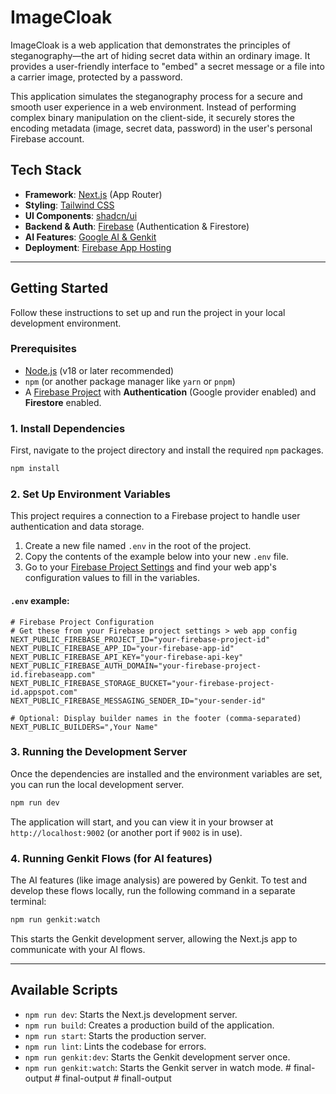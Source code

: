 # ImageCloak

ImageCloak is a web application that demonstrates the principles of steganography—the art of hiding secret data within an ordinary image. It provides a user-friendly interface to "embed" a secret message or a file into a carrier image, protected by a password.

This application simulates the steganography process for a secure and smooth user experience in a web environment. Instead of performing complex binary manipulation on the client-side, it securely stores the encoding metadata (image, secret data, password) in the user's personal Firebase account.

## Tech Stack

- **Framework**: [Next.js](https://nextjs.org/) (App Router)
- **Styling**: [Tailwind CSS](https://tailwindcss.com/)
- **UI Components**: [shadcn/ui](https://ui.shadcn.com/)
- **Backend & Auth**: [Firebase](https://firebase.google.com/) (Authentication & Firestore)
- **AI Features**: [Google AI & Genkit](https://firebase.google.com/docs/genkit)
- **Deployment**: [Firebase App Hosting](https://firebase.google.com/docs/app-hosting)

---

## Getting Started

Follow these instructions to set up and run the project in your local development environment.

### Prerequisites

- [Node.js](https://nodejs.org/) (v18 or later recommended)
- `npm` (or another package manager like `yarn` or `pnpm`)
- A [Firebase Project](https://console.firebase.google.com/) with **Authentication** (Google provider enabled) and **Firestore** enabled.

### 1. Install Dependencies

First, navigate to the project directory and install the required `npm` packages.

```bash
npm install
```

### 2. Set Up Environment Variables

This project requires a connection to a Firebase project to handle user authentication and data storage.

1.  Create a new file named `.env` in the root of the project.
2.  Copy the contents of the example below into your new `.env` file.
3.  Go to your [Firebase Project Settings](https://console.firebase.google.com/u/0/project/_/settings/general/) and find your web app's configuration values to fill in the variables.

#### `.env` example:

```env
# Firebase Project Configuration
# Get these from your Firebase project settings > web app config
NEXT_PUBLIC_FIREBASE_PROJECT_ID="your-firebase-project-id"
NEXT_PUBLIC_FIREBASE_APP_ID="your-firebase-app-id"
NEXT_PUBLIC_FIREBASE_API_KEY="your-firebase-api-key"
NEXT_PUBLIC_FIREBASE_AUTH_DOMAIN="your-firebase-project-id.firebaseapp.com"
NEXT_PUBLIC_FIREBASE_STORAGE_BUCKET="your-firebase-project-id.appspot.com"
NEXT_PUBLIC_FIREBASE_MESSAGING_SENDER_ID="your-sender-id"

# Optional: Display builder names in the footer (comma-separated)
NEXT_PUBLIC_BUILDERS=",Your Name"
```

### 3. Running the Development Server

Once the dependencies are installed and the environment variables are set, you can run the local development server.

```bash
npm run dev
```

The application will start, and you can view it in your browser at `http://localhost:9002` (or another port if `9002` is in use).

### 4. Running Genkit Flows (for AI features)

The AI features (like image analysis) are powered by Genkit. To test and develop these flows locally, run the following command in a separate terminal:

```bash
npm run genkit:watch
```

This starts the Genkit development server, allowing the Next.js app to communicate with your AI flows.

---

## Available Scripts

- `npm run dev`: Starts the Next.js development server.
- `npm run build`: Creates a production build of the application.
- `npm run start`: Starts the production server.
- `npm run lint`: Lints the codebase for errors.
- `npm run genkit:dev`: Starts the Genkit development server once.
- `npm run genkit:watch`: Starts the Genkit server in watch mode.
#   f i n a l - o u t p u t  
 #   f i n a l - o u t p u t  
 #   f i n a l l - o u t p u t  
 